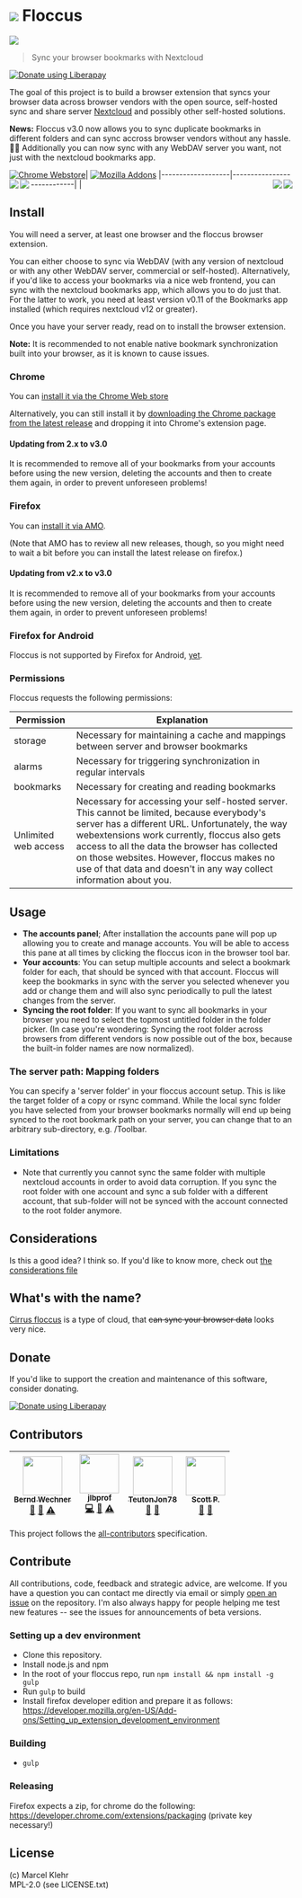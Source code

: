 # ![](https://raw.githubusercontent.com/marcelklehr/floccus/master/icons/logo.png) Floccus

![](https://raw.githubusercontent.com/marcelklehr/floccus/master/img/screen_firefox_options.png)

> Sync your browser bookmarks with Nextcloud

<a href="https://liberapay.com/marcelklehr/donate"><img alt="Donate using Liberapay" src="https://liberapay.com/assets/widgets/donate.svg"></a>

The goal of this project is to build a browser extension that syncs your browser data across browser vendors with the open source, self-hosted sync and share server [Nextcloud](https://nextcloud.com) and possibly other self-hosted solutions.

**News:** Floccus v3.0 now allows you to sync duplicate bookmarks in different folders and can sync accross browser vendors without any hassle. :weight_lifting_woman: Additionally you can now sync with any WebDAV server you want, not just with the nextcloud bookmarks app.

[![Chrome Webstore](https://developer.chrome.com/webstore/images/ChromeWebStore_Badge_v2_206x58.png)](https://chrome.google.com/webstore/detail/floccus/fnaicdffflnofjppbagibeoednhnbjhg)|
[![Mozilla Addons](https://addons.cdn.mozilla.net/static/img/addons-buttons/AMO-button_2.png)](https://addons.mozilla.org/en-US/firefox/addon/floccus/)
|-------------------|----------------------------|
<img align="left" src="https://img.shields.io/chrome-web-store/users/fnaicdffflnofjppbagibeoednhnbjhg.svg"> <img align="right" src="https://img.shields.io/chrome-web-store/rating/fnaicdffflnofjppbagibeoednhnbjhg.svg">| <img align="left" src="https://img.shields.io/amo/users/passman.svg"> <img align="right" src="https://img.shields.io/amo/rating/passman.svg">

## Install

You will need a server, at least one browser and the floccus browser extension.

You can either choose to sync via WebDAV (with any version of nextcloud or with any other WebDAV server, commercial or self-hosted).
Alternatively, if you'd like to access your bookmarks via a nice web frontend, you can sync with the nextcloud bookmarks app, which allows you to do just that. For the latter to work, you need at least version v0.11 of the Bookmarks app installed (which requires nextcloud v12 or greater).

Once you have your server ready, read on to install the browser extension.

**Note:** It is recommended to not enable native bookmark synchronization built into your browser, as it is known to cause issues.

### Chrome

You can [install it via the Chrome Web store](https://chrome.google.com/webstore/detail/floccus-nextcloud-sync/fnaicdffflnofjppbagibeoednhnbjhg)

Alternatively, you can still install it by [downloading the Chrome package from the latest release](https://github.com/marcelklehr/floccus/releases/) and dropping it into Chrome's extension page.

#### Updating from 2.x to v3.0

It is recommended to remove all of your bookmarks from your accounts before using the new version, deleting the accounts and then to create them again, in order to prevent unforeseen problems!

### Firefox

You can [install it via AMO](https://addons.mozilla.org/en-US/firefox/addon/floccus/).

(Note that AMO has to review all new releases, though, so you might need to wait a bit before you can install the latest release on firefox.)

#### Updating from v2.x to v3.0

It is recommended to remove all of your bookmarks from your accounts before using the new version, deleting the accounts and then to create them again, in order to prevent unforeseen problems!

### Firefox for Android

Floccus is not supported by Firefox for Android, [yet](https://developer.mozilla.org/en-US/Add-ons/WebExtensions/API/bookmarks#Browser_compatibility).

### Permissions

Floccus requests the following permissions:

| Permission           | Explanation                                                                                                                                                                                                                                                                                                                                                          |
| -------------------- | -------------------------------------------------------------------------------------------------------------------------------------------------------------------------------------------------------------------------------------------------------------------------------------------------------------------------------------------------------------------- |
| storage              | Necessary for maintaining a cache and mappings between server and browser bookmarks                                                                                                                                                                                                                                                                                  |
| alarms               | Necessary for triggering synchronization in regular intervals                                                                                                                                                                                                                                                                                                        |
| bookmarks            | Necessary for creating and reading bookmarks                                                                                                                                                                                                                                                                                                                         |
| Unlimited web access | Necessary for accessing your self-hosted server. This cannot be limited, because everybody's server has a different URL. Unfortunately, the way webextensions work currently, floccus also gets access to all the data the browser has collected on those websites. However, floccus makes no use of that data and doesn't in any way collect information about you. |

## Usage

- **The accounts panel**; After installation the accounts pane will pop up allowing you to create and manage accounts. You will be able to access this pane at all times by clicking the floccus icon in the browser tool bar.
- **Your accounts**: You can setup multiple accounts and select a bookmark folder for each, that should be synced with that account. Floccus will keep the bookmarks in sync with the server you selected whenever you add or change them and will also sync periodically to pull the latest changes from the server.
- **Syncing the root folder**: If you want to sync all bookmarks in your browser you need to select the topmost untitled folder in the folder picker. (In case you're wondering: Syncing the root folder across browsers from different vendors is now possible out of the box, because the built-in folder names are now normalized).

### The server path: Mapping folders

You can specify a 'server folder' in your floccus account setup. This is like the target folder of a copy or rsync command. While the local sync folder you have selected from your browser bookmarks normally will end up being synced to the root bookmark path on your server, you can change that to an arbitrary sub-directory, e.g. /Toolbar.

### Limitations

- Note that currently you cannot sync the same folder with multiple nextcloud accounts in order to avoid data corruption. If you sync the root folder with one account and sync a sub folder with a different account, that sub-folder will not be synced with the account connected to the root folder anymore.

## Considerations

Is this a good idea? I think so. If you'd like to know more, check out [the considerations file](./CONSIDERATIONS.md)

## What's with the name?

[Cirrus floccus](https://en.wikipedia.org/wiki/Cirrus_floccus) is a type of cloud, that <del>can sync your browser data</del> looks very nice.

## Donate

If you'd like to support the creation and maintenance of this software, consider donating.

<a href="https://liberapay.com/marcelklehr/donate"><img alt="Donate using Liberapay" src="https://liberapay.com/assets/widgets/donate.svg"></a>

## Contributors

<!-- ALL-CONTRIBUTORS-LIST:START - Do not remove or modify this section -->
<!-- prettier-ignore -->
| [<img src="https://avatars2.githubusercontent.com/u/7296506?v=4" width="70px;"/><br /><sub><b>Bernd Wechner</b></sub>](https://github.com/bernd-wechner)<br />[🐛](https://github.com/marcelklehr/floccus/issues?q=author%3Abernd-wechner "Bug reports") [🤔](#ideas-bernd-wechner "Ideas, Planning, & Feedback") [⚠️](https://github.com/marcelklehr/floccus/commits?author=bernd-wechner "Tests") | [<img src="https://avatars0.githubusercontent.com/u/9746421?v=4" width="70px;"/><br /><sub><b>jlbprof</b></sub>](https://github.com/jlbprof)<br />[💻](https://github.com/marcelklehr/floccus/commits?author=jlbprof "Code") [🐛](https://github.com/marcelklehr/floccus/issues?q=author%3Ajlbprof "Bug reports") [⚠️](https://github.com/marcelklehr/floccus/commits?author=jlbprof "Tests") | [<img src="https://avatars2.githubusercontent.com/u/1771400?v=4" width="70px;"/><br /><sub><b>TeutonJon78</b></sub>](https://github.com/TeutonJon78)<br />[🐛](https://github.com/marcelklehr/floccus/issues?q=author%3ATeutonJon78 "Bug reports") [🤔](#ideas-TeutonJon78 "Ideas, Planning, & Feedback") | [<img src="https://avatars1.githubusercontent.com/u/9087223?v=4" width="70px;"/><br /><sub><b>Scott P.</b></sub>](https://github.com/skewty)<br />[🐛](https://github.com/marcelklehr/floccus/issues?q=author%3Askewty "Bug reports") [🤔](#ideas-skewty "Ideas, Planning, & Feedback") |
| :---: | :---: | :---: | :---: |
<!-- ALL-CONTRIBUTORS-LIST:END -->

This project follows the [all-contributors](https://github.com/kentcdodds/all-contributors) specification.

## Contribute

All contributions, code, feedback and strategic advice, are welcome. If you have a question you can contact me directly via email or simply [open an issue](https://github.com/marcelklehr/floccus/issues/new) on the repository. I'm also always happy for people helping me test new features -- see the issues for announcements of beta versions.

### Setting up a dev environment

- Clone this repository.
- Install node.js and npm
- In the root of your floccus repo, run `npm install && npm install -g gulp`
- Run `gulp` to build
- Install firefox developer edition and prepare it as follows: https://developer.mozilla.org/en-US/Add-ons/Setting_up_extension_development_environment

### Building

- `gulp`

### Releasing

Firefox expects a zip, for chrome do the following: https://developer.chrome.com/extensions/packaging (private key necessary!)

## License

(c) Marcel Klehr  
MPL-2.0 (see LICENSE.txt)
